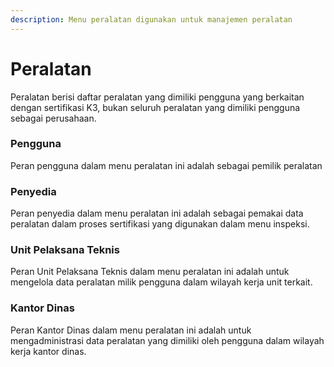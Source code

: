 ```yaml
---
description: Menu peralatan digunakan untuk manajemen peralatan
---
```


# Peralatan

Peralatan berisi daftar peralatan yang dimiliki pengguna yang berkaitan dengan sertifikasi K3, bukan seluruh peralatan yang dimiliki pengguna sebagai perusahaan. &#x20;

### Pengguna <a href="#pengguna" id="pengguna"></a>

Peran pengguna dalam menu peralatan ini adalah sebagai pemilik peralatan

### Penyedia

Peran penyedia dalam menu peralatan ini adalah sebagai pemakai data peralatan dalam proses sertifikasi yang digunakan dalam menu inspeksi.

### Unit Pelaksana Teknis

Peran Unit Pelaksana Teknis dalam menu peralatan ini adalah untuk mengelola data peralatan milik pengguna dalam wilayah kerja unit terkait.

### Kantor Dinas

Peran Kantor Dinas dalam menu peralatan ini adalah untuk mengadministrasi data peralatan yang dimiliki oleh pengguna dalam wilayah kerja kantor dinas.
